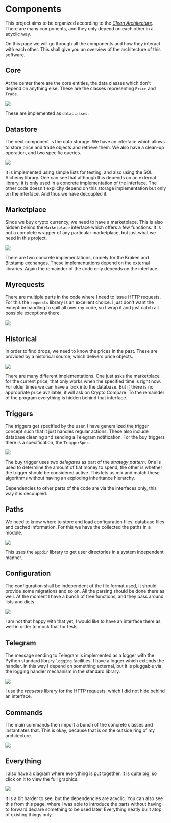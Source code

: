 # Components

This project aims to be organized according to the [*Clean Architecture*](https://blog.cleancoder.com/uncle-bob/2012/08/13/the-clean-architecture.html). There are many components, and they only depend on each other in a acyclic way.

On this page we will go through all the components and how they interact with each other. This shall give you an overview of the architecture of this software.

## Core

At the center there are the core entities, the data classes which don't depend on anything else. These are the classes representing `Price` and `Trade`.

[![](graphs/core.svg)](graphs/core.svg)

These are implemented as `dataclasses`.

## Datastore

The next component is the data storage. We have an interface which allows to store price and trade objects and retrieve them. We also have a clean-up operation, and two specific queries.

[![](graphs/datastore.svg)](graphs/datastore.svg)

It is implemented using simple lists for testing, and also using the SQL Alchemy library. One can see that although this depends on an external library, it is only used in a concrete implementation of the interface. The other code doesn't expliclty depend on this storage implementation but only on the interface. And thus we have decoupled it.

## Marketplace

Since we buy crypto currency, we need to have a marketplace. This is also hidden behind the `Marketplace` interface which offers a few functions. It is not a complete wrapper of any particular marketplace, but just what we need in this project.

[![](graphs/marketplace.svg)](graphs/marketplace.svg)

There are two concrete implementations, namely for the Kraken and Bitstamp exchanges. These implementations depend on the external libraries. Again the remainder of the code only depends on the interface.

## Myrequests

There are multiple parts in the code where I need to issue HTTP requests. For this the `requests` library is an excellent choice. I just don't want the exception handling to spill all over my code, so I wrap it and just catch all possible exceptions there.

[![](graphs/myrequests.svg)](graphs/myrequests.svg)

## Historical

In order to find drops, we need to know the prices in the past. These are provided by a historical source, which delivers price objects.

[![](graphs/historical.svg)](graphs/historical.svg)

There are many different implementations. One just asks the marketplace for the current price, that only works when the specified time is right now. For older times we can have a look into the database. But if there is no appropriate price available, it will ask on Crypto Compare. To the remainder of the program everything is hidden behind that interface.

## Triggers

The triggers get specified by the user. I have generalized the trigger concept such that it just handles regular actions. These also include database cleaning and sending a Telegram notification. For the buy triggers there is a specification, the `TriggerSpec`.

[![](graphs/triggers.svg)](graphs/triggers.svg)

The buy trigger uses two *delegates* as part of the *strategy pattern*. One is used to determine the amount of fiat money to spend, the other is whether the trigger should be considered active. This lets us mix and match these algorithms without having an exploding inheritance hierarchy.

Dependencies to other parts of the code are via the interfaces only, this way it is decoupled.

## Paths

We need to know where to store and load configuration files, database files and cached information. For this we have the collected the paths in a module.

[![](graphs/paths.svg)](graphs/paths.svg)

This uses the `appdir` library to get user directories in a system independent manner.

## Configuration

The configuration shall be independent of the file format used, it should provide some migrations and so on. All the parsing should be done there as well. At the moment I have a bunch of free functions, and they pass around lists and dicts.

[![](graphs/configuration.svg)](graphs/configuration.svg)

I am not that happy with that yet, I would like to have an interface there as well in order to mock that for tests.

## Telegram

The message sending to Telegram is implemented as a logger with the Python standard library `logging` facilities. I have a logger which extends the handler. In this way I depend on something external, but it is pluggable via the logging handler mechanism in the standard library.

[![](graphs/telegram.svg)](graphs/telegram.svg)

I use the *requests* library for the HTTP requests, which I did not hide behind an interface.

## Commands

The main commands then import a bunch of the concrete classes and instantiates that. This is okay, because that is on the outside ring of my architecture.

[![](graphs/commands.svg)](graphs/commands.svg)

## Everything

I also have a diagram where everything is put together. It is quite big, so click on it to view the full graphics.

[![](graphs/vigilant_crypto_snatch.svg)](graphs/vigilant_crypto_snatch.svg)

It is a bit harder to see, but the dependencies are acyclic. You can also see this from this page, where I was able to introduce the parts without having to forward declare something to be used later. Everything neatly built atop of existing things only.